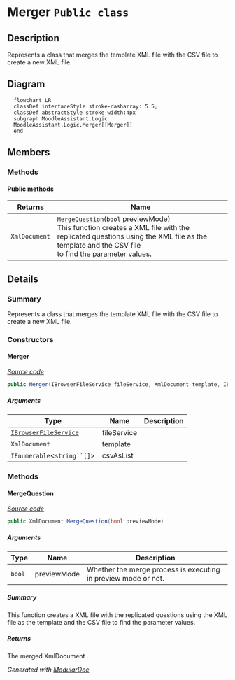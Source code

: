 # Merger `Public class`

## Description
Represents a class that merges the template XML file with the CSV file to create a new XML file.

## Diagram
```mermaid
  flowchart LR
  classDef interfaceStyle stroke-dasharray: 5 5;
  classDef abstractStyle stroke-width:4px
  subgraph MoodleAssistant.Logic
  MoodleAssistant.Logic.Merger[[Merger]]
  end
```

## Members
### Methods
#### Public  methods
| Returns | Name |
| --- | --- |
| `XmlDocument` | [`MergeQuestion`](#mergequestion)(`bool` previewMode)<br>This function creates a XML file with the replicated questions using the XML file as the template and the CSV file<br>            to find the parameter values. |

## Details
### Summary
Represents a class that merges the template XML file with the CSV file to create a new XML file.

### Constructors
#### Merger
[*Source code*](https://github.com///blob//MoodleAssistant/Logic/Merger.cs#L16707566)
```csharp
public Merger(IBrowserFileService fileService, XmlDocument template, IEnumerable<string[]> csvAsList)
```
##### Arguments
| Type | Name | Description |
| --- | --- | --- |
| [`IBrowserFileService`](../services/IBrowserFileService.md) | fileService |   |
| `XmlDocument` | template |   |
| `IEnumerable`&lt;`string``[]`&gt; | csvAsList |   |

### Methods
#### MergeQuestion
[*Source code*](https://github.com///blob//MoodleAssistant/Logic/Merger.cs#L30)
```csharp
public XmlDocument MergeQuestion(bool previewMode)
```
##### Arguments
| Type | Name | Description |
| --- | --- | --- |
| `bool` | previewMode | Whether the merge process is executing in preview mode or not. |

##### Summary
This function creates a XML file with the replicated questions using the XML file as the template and the CSV file
            to find the parameter values.

##### Returns
The merged XmlDocument .

*Generated with* [*ModularDoc*](https://github.com/hailstorm75/ModularDoc)
